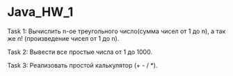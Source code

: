 # Java_HW_1

Task 1: Вычислить n-ое треугольного число(сумма чисел от 1 до n), а так же n! (произведение чисел от 1 до n).

Task 2: Вывести все простые числа от 1 до 1000.

Task 3: Реализовать простой калькулятор (+ - / *).
